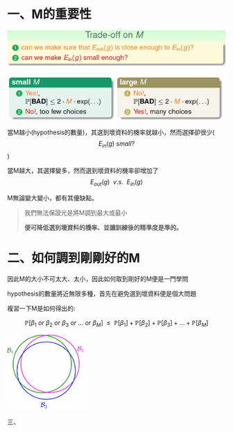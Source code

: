 # 一、M的重要性

![](/assets/m74hfwh982port.png)

當M越小\(hypothesis的數量\)，其選到壞資料的機率就越小，然而選擇卻很少\($$E_{in}(g)\ small?$$\)

當M越大，其選擇變多，然而選到壞資料的機率卻增加了$$E_{out}(g)\ \ v.s.\ \ E_{in}(g)$$

M無論變大變小，都有其優缺點。

> 我們無法保證光是將M調到最大或最小
>
> **便可降低選到壞資料的機率、並讓訓練後的精準度是準的。**

# 二、如何調到剛剛好的M

因此M的大小不可太大、太小，因此如何取到剛好的M便是一門學問

hypothesis的數量將近無限多種，首先在避免選到壞資料便是個大問題

複習一下M是如何得出的:

$$\mathbb{P}[\beta_1\
 or\ \beta_2\ or\ \beta_3\ or\ ...\ or\ \beta_M]\ 
\ \leq\ \ \mathbb{P}[\beta_1]+\mathbb{P}[\beta_2]+\mathbb{P}[\beta_3]+...+\mathbb{P}[\beta_{M}]$$



![](/assets/impj843hf2ort.png)

三、

